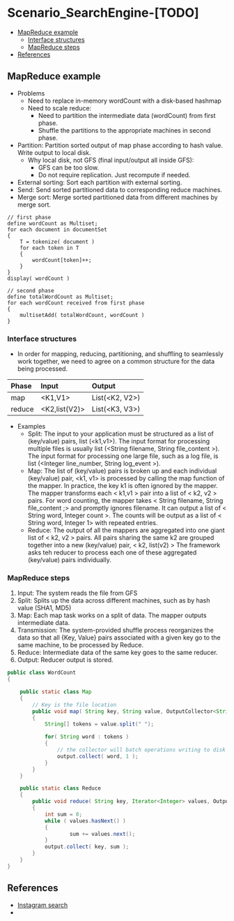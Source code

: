 # Scenario\_SearchEngine-\[TODO\]

* [MapReduce example](scenario_searchengine-todo.md#mapreduce-example)
  * [Interface structures](scenario_searchengine-todo.md#interface-structures)
  * [MapReduce steps](scenario_searchengine-todo.md#mapreduce-steps)
* [References](scenario_searchengine-todo.md#references)

## MapReduce example

* Problems
  * Need to replace in-memory wordCount with a disk-based hashmap
  * Need to scale reduce:
    * Need to partition the intermediate data \(wordCount\) from first phase.
    * Shuffle the partitions to the appropriate machines in second phase.  
* Partition: Partition sorted output of map phase according to hash value. Write output to local disk. 
  * Why local disk, not GFS \(final input/output all inside GFS\): 
    * GFS can be too slow. 
    * Do not require replication. Just recompute if needed. 
* External sorting: Sort each partition with external sorting.
* Send: Send sorted partitioned data to corresponding reduce machines.
* Merge sort: Merge sorted partitioned data from different machines by merge sort.

```text
// first phase
define wordCount as Multiset;
for each document in documentSet 
{
    T = tokenize( document )
    for each token in T
    {
        wordCount[token]++;
    }
}
display( wordCount )

// second phase
define totalWordCount as Multiset;
for each wordCount received from first phase
{
    multisetAdd( totalWordCount, wordCount )
}
```

### Interface structures

* In order for mapping, reducing, partitioning, and shuffling to seamlessly work together, we need to agree on a common structure for the data being processed. 

| Phase | Input | Output |
| :--- | :--- | :--- |
| map | &lt;K1,V1&gt; | List\(&lt;K2, V2&gt;\) |
| reduce | &lt;K2,list\(V2\)&gt; | List\(&lt;K3, V3&gt;\) |

* Examples
  * Split: The input to your application must be structured as a list of \(key/value\) pairs, list \(&lt;k1,v1&gt;\). The input format for processing multiple files is usually list \(&lt;String filename, String file\_content &gt;\). The input format for processing one large file, such as a log file, is list \(&lt;Integer line\_number, String log\_event &gt;\).
  * Map: The list of \(key/value\) pairs is broken up and each individual \(key/value\) pair, &lt;k1, v1&gt; is processed by calling the map function of the mapper. In practice, the key k1 is often ignored by the mapper. The mapper transforms each &lt; k1,v1 &gt; pair into a list of &lt; k2, v2 &gt; pairs. For word counting, the mapper takes &lt; String filename, String file\_content ;&gt; and promptly ignores filename. It can output a list of &lt; String word, Integer count &gt;. The counts will be output as a list of &lt; String word, Integer 1&gt; with repeated entries. 
  * Reduce: The output of all the mappers are aggregated into one giant list of &lt; k2, v2 &gt; pairs. All pairs sharing the same k2 are grouped together into a new \(key/value\) pair, &lt; k2, list\(v2\) &gt; The framework asks teh reducer to process each one of these aggregated \(key/value\) pairs individually. 

### MapReduce steps

1. Input: The system reads the file from GFS
2. Split: Splits up the data across different machines, such as by hash value \(SHA1, MD5\)
3. Map: Each map task works on a split of data. The mapper outputs intermediate data.
4. Transmission: The system-provided shuffle process reorganizes the data so that all {Key, Value} pairs associated with a given key go to the same machine, to be processed by Reduce.
5. Reduce: Intermediate data of the same key goes to the same reducer. 
6. Output: Reducer output is stored. 

```java
public class WordCount 
{

    public static class Map 
    {
        // Key is the file location
        public void map( String key, String value, OutputCollector<String, Integer> output ) 
        {
            String[] tokens = value.split(" ");

            for( String word : tokens ) 
            {
                // the collector will batch operations writing to disk
                output.collect( word, 1 );
            }
        }
    }

    public static class Reduce 
    {
        public void reduce( String key, Iterator<Integer> values, OutputCollector<String, Integer> output )
        {
            int sum = 0;
            while ( values.hasNext() ) 
            {
                    sum += values.next();
            }
            output.collect( key, sum );
        }
    }
}
```

## References

* [Instagram search](https://instagram-engineering.com/search-architecture-eeb34a936d3a)
* 
